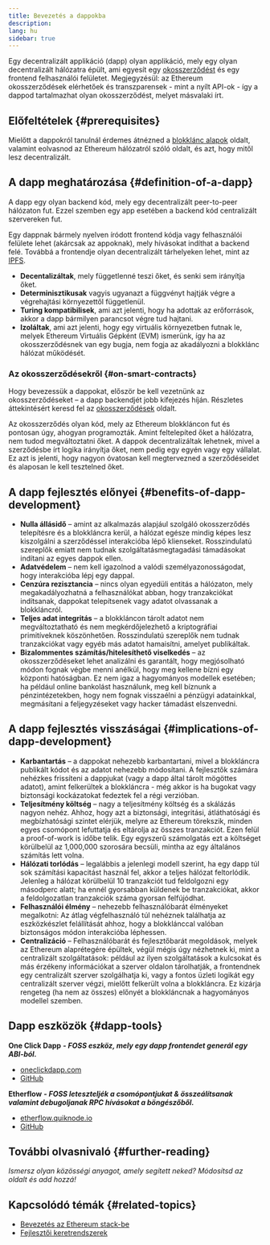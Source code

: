 ```yaml
---
title: Bevezetés a dappokba
description:
lang: hu
sidebar: true
---
```


Egy decentralizált applikáció (dapp) olyan applikáció, mely egy olyan decentralizált hálózatra épült, ami egyesít egy [okosszerződést](/developers/docs/smart-contracts/) és egy frontend felhasználói felületet. Megjegyzésül: az Ethereum okosszerződések elérhetőek és transzparensek - mint a nyílt API-ok - így a dappod tartalmazhat olyan okosszerződést, melyet másvalaki írt.

## Előfeltételek {#prerequisites}

Mielőtt a dappokról tanulnál érdemes átnézned a [blokklánc alapok](/developers/docs/intro-to-ethereum/) oldalt, valamint eolvasnod az Ethereum hálózatról szóló oldalt, és azt, hogy mitől lesz decentralizált.

## A dapp meghatározása {#definition-of-a-dapp}

A dapp egy olyan backend kód, mely egy decentralizált peer-to-peer hálózaton fut. Ezzel szemben egy app esetében a backend kód centralizált szervereken fut.

Egy dappnak bármely nyelven íródott frontend kódja vagy felhasználói felülete lehet (akárcsak az appoknak), mely hívásokat indíthat a backend felé. Továbbá a frontendje olyan decentralizált tárhelyeken lehet, mint az [IPFS](https://ipfs.io/).

- **Decentalizáltak**, mely függetlenné teszi őket, és senki sem irányítja őket.
- **Determinisztikusak** vagyis ugyanazt a függvényt hajtják végre a végrehajtási környezettől függetlenül.
- **Turing kompatibilisek**, ami azt jelenti, hogy ha adottak az erőforrások, akkor a dapp bármilyen parancsot végre tud hajtani.
- **Izoláltak**, ami azt jelenti, hogy egy virtuális környezetben futnak le, melyek Ethereum Virtuális Gépként (EVM) ismerünk, így ha az okosszerződésnek van egy bugja, nem fogja az akadályozni a blokklánc hálózat működését.

### Az okosszerződésekről {#on-smart-contracts}

Hogy bevezessük a dappokat, először be kell vezetnünk az okosszerződéseket – a dapp backendjét jobb kifejezés híján. Részletes áttekintésért keresd fel az [okosszerződések](/developers/docs/smart-contracts/) oldalt.

Az okosszerződés olyan kód, mely az Ethereum blokkláncon fut és pontosan úgy, ahogyan programozták. Amint feltelepíted őket a hálózatra, nem tudod megváltoztatni őket. A dappok decentralizáltak lehetnek, mivel a szerződésbe írt logika irányítja őket, nem pedig egy egyén vagy egy vállalat. Ez azt is jelenti, hogy nagyon óvatosan kell megtervezned a szerződéseidet és alaposan le kell tesztelned őket.

## A dapp fejlesztés előnyei {#benefits-of-dapp-development}

- **Nulla állásidő** – amint az alkalmazás alapjául szolgáló okosszerződés telepítésre és a blokkláncra kerül, a hálózat egésze mindig képes lesz kiszolgálni a szerződéssel interakcióba lépő klienseket. Rosszindulatú szereplők emiatt nem tudnak szolgáltatásmegtagadási támadásokat indítani az egyes dappok ellen.
- **Adatvédelem** – nem kell igazolnod a valódi személyazonosságodat, hogy interakcióba lépj egy dappal.
- **Cenzúra rezisztancia** – nincs olyan egyedüli entitás a hálózaton, mely megakadályozhatná a felhasználókat abban, hogy tranzakciókat indítsanak, dappokat telepítsenek vagy adatot olvassanak a blokkláncról.
- **Teljes adat integritás** – a blokkláncon tárolt adatot nem megváltoztatható és nem megkérdőjelezhető a kriptográfiai primitíveknek köszönhetően. Rosszindulatú szereplők nem tudnak tranzakciókat vagy egyéb más adatot hamaisítni, amelyet publikáltak.
- **Bizalommentes számítás/hitelesíthető viselkedés** – az okosszerződéseket lehet analizálni és garantált, hogy megjósolható módon fognak végbe menni anélkül, hogy meg kellene bízni egy központi hatóságban. Ez nem igaz a hagyományos modellek esetében; ha például online bankolást használunk, meg kell bíznunk a pénzintézetekben, hogy nem fognak visszaélni a pénzügyi adatainkkal, megmásítani a feljegyzéseket vagy hacker támadást elszenvedni.

## A dapp fejlesztés visszáságai {#implications-of-dapp-development}

- **Karbantartás** – a dappokat nehezebb karbantartani, mivel a blokkláncra publikált kódot és az adatot nehezebb módosítani. A fejlesztők számára nehézkes frissíteni a dappjukat (vagy a dapp által tárolt mögöttes adatot), amint felkerültek a blokkláncra - még akkor is ha bugokat vagy biztonsági kockázatokat fedeztek fel a régi verzióban.
- **Teljesítmény költség** – nagy a teljesítmény költség és a skálázás nagyon nehéz. Ahhoz, hogy azt a biztonsági, integritási, átláthatósági és megbízhatósági szintet elérjük, melyre az Ethereum törekszik, minden egyes csomópont lefuttatja és eltárolja az összes tranzakciót. Ezen felül a proof-of-work is időbe telik. Egy egyszerű számolgatás ezt a költséget körülbelül az 1,000,000 szorosára becsüli, mintha az egy általános számítás lett volna.
- **Hálózati torlódás** – legalábbis a jelenlegi modell szerint, ha egy dapp túl sok számítási kapacitást használ fel, akkor a teljes hálózat feltorlódik. Jelenleg a hálózat körülbelül 10 tranzakciót tud feldolgozni egy másodperc alatt; ha ennél gyorsabban küldenek be tranzakciókat, akkor a feldolgozatlan tranzakciók száma gyorsan felfújódhat.
- **Felhasználói élmény** – nehezebb felhasználóbarát élményeket megalkotni: Az átlag végfelhasználó túl nehéznek találhatja az eszközkészlet felállítását ahhoz, hogy a blokklánccal valóban biztonságos módon interakcióba léphessen.
- **Centralizáció** – Felhasználóbarát és fejlesztőbarát megoldások, melyek az Ethereum alaprétegére épültek, végül mégis úgy nézhetnek ki, mint a centralizált szolgáltatások: például az ilyen szolgáltatások a kulcsokat és más érzékeny információkat a szerver oldalon tárolhatják, a frontendnek egy centralizált szerver szolgálhatja ki, vagy a fontos üzleti logikát egy centralizált szerver végzi, mielőtt felkerült volna a blokkláncra. Ez kizárja rengeteg (ha nem az összes) előnyét a blokkláncnak a hagyományos modellel szemben.

## Dapp eszközök {#dapp-tools}

**One Click Dapp** **_- FOSS eszköz, mely egy dapp frontendet generál egy ABI-ból._**

- [oneclickdapp.com](https://oneclickdapp.com)
- [GitHub](https://github.com/oneclickdapp/oneclickdapp-v1)

**Etherflow** **_- FOSS leteszteljék a csomópontjukat & összeálítsanak valamint debugoljanak RPC hívásokat a böngészőből._**

- [etherflow.quiknode.io](https://etherflow.quiknode.io/)
- [GitHub](https://github.com/abunsen/etherflow)

## További olvasnivaló {#further-reading}

_Ismersz olyan közösségi anyagot, amely segített neked? Módosítsd az oldalt és add hozzá!_

## Kapcsolódó témák {#related-topics}

- [Bevezetés az Ethereum stack-be](/developers/docs/ethereum-stack/)
- [Fejlesztői keretrendszerek](/developers/docs/frameworks/)
